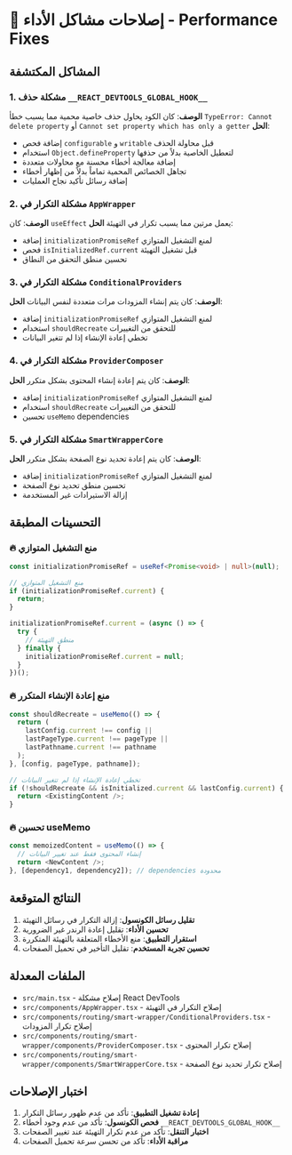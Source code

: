 # 🔧 إصلاحات مشاكل الأداء - Performance Fixes

## المشاكل المكتشفة

### 1. مشكلة حذف `__REACT_DEVTOOLS_GLOBAL_HOOK__`
**الوصف**: كان الكود يحاول حذف خاصية محمية مما يسبب خطأ `TypeError: Cannot delete property` أو `Cannot set property which has only a getter`
**الحل**: 
- إضافة فحص `configurable` و `writable` قبل محاولة الحذف
- استخدام `Object.defineProperty` لتعطيل الخاصية بدلاً من حذفها
- إضافة معالجة أخطاء محسنة مع محاولات متعددة
- تجاهل الخصائص المحمية تماماً بدلاً من إظهار أخطاء
- إضافة رسائل تأكيد نجاح العمليات

### 2. مشكلة التكرار في `AppWrapper`
**الوصف**: كان `useEffect` يعمل مرتين مما يسبب تكرار في التهيئة
**الحل**:
- إضافة `initializationPromiseRef` لمنع التشغيل المتوازي
- فحص `isInitializedRef.current` قبل تشغيل التهيئة
- تحسين منطق التحقق من النطاق

### 3. مشكلة التكرار في `ConditionalProviders`
**الوصف**: كان يتم إنشاء المزودات مرات متعددة لنفس البيانات
**الحل**:
- إضافة `initializationPromiseRef` لمنع التشغيل المتوازي
- استخدام `shouldRecreate` للتحقق من التغييرات
- تخطي إعادة الإنشاء إذا لم تتغير البيانات

### 4. مشكلة التكرار في `ProviderComposer`
**الوصف**: كان يتم إعادة إنشاء المحتوى بشكل متكرر
**الحل**:
- إضافة `initializationPromiseRef` لمنع التشغيل المتوازي
- استخدام `shouldRecreate` للتحقق من التغييرات
- تحسين `useMemo` dependencies

### 5. مشكلة التكرار في `SmartWrapperCore`
**الوصف**: كان يتم إعادة تحديد نوع الصفحة بشكل متكرر
**الحل**:
- إضافة `initializationPromiseRef` لمنع التشغيل المتوازي
- تحسين منطق تحديد نوع الصفحة
- إزالة الاستيرادات غير المستخدمة

## التحسينات المطبقة

### 🔥 منع التشغيل المتوازي
```typescript
const initializationPromiseRef = useRef<Promise<void> | null>(null);

// منع التشغيل المتوازي
if (initializationPromiseRef.current) {
  return;
}

initializationPromiseRef.current = (async () => {
  try {
    // منطق التهيئة
  } finally {
    initializationPromiseRef.current = null;
  }
})();
```

### 🔥 منع إعادة الإنشاء المتكرر
```typescript
const shouldRecreate = useMemo(() => {
  return (
    lastConfig.current !== config ||
    lastPageType.current !== pageType ||
    lastPathname.current !== pathname
  );
}, [config, pageType, pathname]);

// تخطي إعادة الإنشاء إذا لم تتغير البيانات
if (!shouldRecreate && isInitialized.current && lastConfig.current) {
  return <ExistingContent />;
}
```

### 🔥 تحسين useMemo
```typescript
const memoizedContent = useMemo(() => {
  // إنشاء المحتوى فقط عند تغيير البيانات
  return <NewContent />;
}, [dependency1, dependency2]); // dependencies محدودة
```

## النتائج المتوقعة

1. **تقليل رسائل الكونسول**: إزالة التكرار في رسائل التهيئة
2. **تحسين الأداء**: تقليل إعادة الرندر غير الضرورية
3. **استقرار التطبيق**: منع الأخطاء المتعلقة بالتهيئة المتكررة
4. **تحسين تجربة المستخدم**: تقليل التأخير في تحميل الصفحات

## الملفات المعدلة

- `src/main.tsx` - إصلاح مشكلة React DevTools
- `src/components/AppWrapper.tsx` - إصلاح التكرار في التهيئة
- `src/components/routing/smart-wrapper/ConditionalProviders.tsx` - إصلاح تكرار المزودات
- `src/components/routing/smart-wrapper/components/ProviderComposer.tsx` - إصلاح تكرار المحتوى
- `src/components/routing/smart-wrapper/components/SmartWrapperCore.tsx` - إصلاح تكرار تحديد نوع الصفحة

## اختبار الإصلاحات

1. **إعادة تشغيل التطبيق**: تأكد من عدم ظهور رسائل التكرار
2. **فحص الكونسول**: تأكد من عدم وجود أخطاء `__REACT_DEVTOOLS_GLOBAL_HOOK__`
3. **اختبار التنقل**: تأكد من عدم تكرار التهيئة عند تغيير الصفحات
4. **مراقبة الأداء**: تأكد من تحسن سرعة تحميل الصفحات
